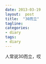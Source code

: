 ```yaml
---
date: 2013-03-19
layout:  post
title:  "30而立"
tagline:
categories:
- diary
tags:
- diary
---
```


人常说30而立，哎
